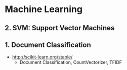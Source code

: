 # Machine Learning

## 2. SVM: Support Vector Machines

## 1. Document Classification
  - http://scikit-learn.org/stable/ 
    - Document Classification, CountVectorizer, TFIDF 
